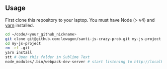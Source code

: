 ## Usage

First clone this repository to your laptop. You must have Node (> v4) and [yarn](https://yarnpkg.com/lang/en/docs/install/) installed.

```bash
cd ~/code/<your_github_nickname>
git clone git@github.com:lewagon/santi-js-crazy-prob.git my-js-project
cd my-js-project
rm -rf .git
yarn install
stt # Open this folder in Sublime Text
node_modules/.bin/webpack-dev-server # start listening to http://localhost:8080
```

